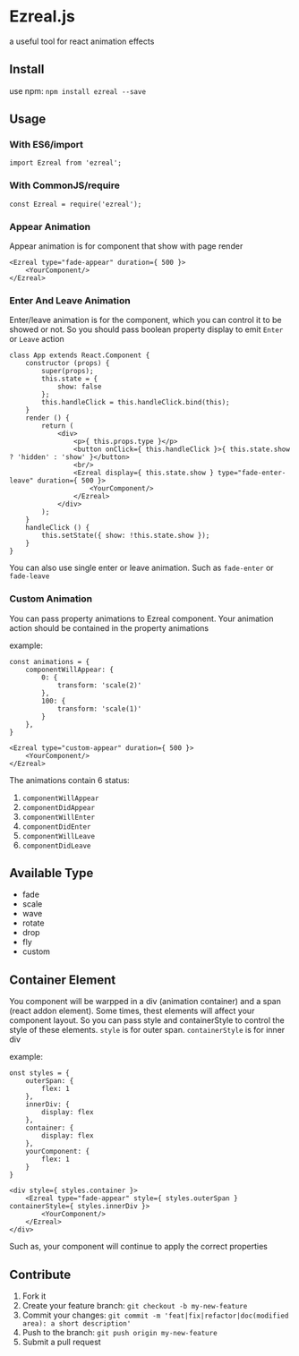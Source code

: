 # Ezreal.js

a useful tool for react animation effects

## Install

use npm: `npm install ezreal --save`

## Usage

### With ES6/import

```
import Ezreal from 'ezreal';

```

### With CommonJS/require

```
const Ezreal = require('ezreal');
```

### Appear Animation

Appear animation is for component that show with page render

```
<Ezreal type="fade-appear" duration={ 500 }>
    <YourComponent/>
</Ezreal>
```

### Enter And Leave Animation

Enter/leave animation is for the component, which you can control it to be showed or not. So you should pass boolean property display to emit `Enter` or `Leave` action

```
class App extends React.Component {
    constructor (props) {
        super(props);
        this.state = {
            show: false
        };
        this.handleClick = this.handleClick.bind(this);
    }
    render () {
        return (
            <div>
                <p>{ this.props.type }</p>
                <button onClick={ this.handleClick }>{ this.state.show ? 'hidden' : 'show' }</button>
                <br/>
                <Ezreal display={ this.state.show } type="fade-enter-leave" duration={ 500 }>
                    <YourComponent/>
                </Ezreal>
            </div>
        );
    }
    handleClick () {
        this.setState({ show: !this.state.show });
    }
}
```

You can also use single enter or leave animation. Such as `fade-enter` or `fade-leave`

### Custom Animation

You can pass property animations to Ezreal component. Your animation action should be contained in the property animations

example:
```
const animations = {
    componentWillAppear: {
        0: {
            transform: 'scale(2)'
        },
        100: {
            transform: 'scale(1)'
        }
    },
}
 
<Ezreal type="custom-appear" duration={ 500 }>
    <YourComponent/>
</Ezreal>
 ```
 
 The animations contain 6 status:  
 
 1. `componentWillAppear`
 2. `componentDidAppear`
 3. `componentWillEnter`
 4. `componentDidEnter`
 5. `componentWillLeave`
 6. `componentDidLeave`

## Available Type

* fade
* scale
* wave
* rotate
* drop
* fly
* custom

## Container Element

You component will be warpped in a div (animation container) and a span (react addon element). Some times, thest elements will affect your component layout. So you can pass style and containerStyle to control the style of these elements. `style` is for outer span. `containerStyle` is for inner div

example:

```
onst styles = {
    outerSpan: {
        flex: 1
    },
    innerDiv: {
        display: flex
    },
    container: {
        display: flex
    },
    yourComponent: {
        flex: 1
    }
}

<div style={ styles.container }>
    <Ezreal type="fade-appear" style={ styles.outerSpan } containerStyle={ styles.innerDiv }>
        <YourComponent/>
    </Ezreal>
</div>
```

Such as, your component will continue to apply the correct properties

## Contribute

1. Fork it
2. Create your feature branch: `git checkout -b my-new-feature`
3. Commit your changes: `git commit -m 'feat|fix|refactor|doc(modified area): a short description'`
4. Push to the branch: `git push origin my-new-feature`
5. Submit a pull request